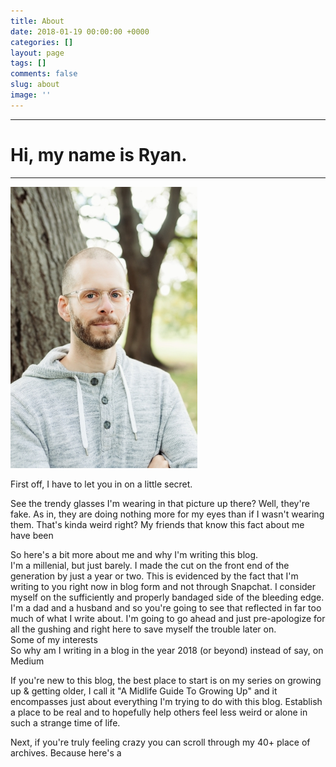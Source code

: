 ```yaml
---
title: About
date: 2018-01-19 00:00:00 +0000
categories: []
layout: page
tags: []
comments: false
slug: about
image: ''
---
```

---

# Hi, my name is Ryan.

---

![](/assets/images/DSC0933-small.jpg "Hey, it's me!")

First off, I have to let you in on a little secret.

See the trendy glasses I'm wearing in that picture up there? Well, they're fake. As in, they are doing nothing more for my eyes than if I wasn't wearing them. That's kinda weird right? My friends that know this fact about me have been 

So here's a bit more about me and why I'm writing this blog.  
I'm a millenial, but just barely. I made the cut on the front end of the generation by just a year or two. This is evidenced by the fact that I'm writing to you right now in blog form and not through Snapchat. I consider myself on the sufficiently and properly bandaged side of the bleeding edge.  
I'm a dad and a husband and so you're going to see that reflected in far too much of what I write about. I'm going to go ahead and just pre-apologize for all the gushing and right here to save myself the trouble later on.  
Some of my interests  
So why am I writing in a blog in the year 2018 (or beyond) instead of say, on Medium

If you're new to this blog, the best place to start is on my series on growing up & getting older, I call it "A Midlife Guide To Growing Up" and it encompasses just about everything I'm trying to do with this blog. Establish a place to be real and to hopefully help others feel less weird or alone in such a strange time of life.

Next, if you're truly feeling crazy you can scroll through my 40+ place of archives. Because here's a
